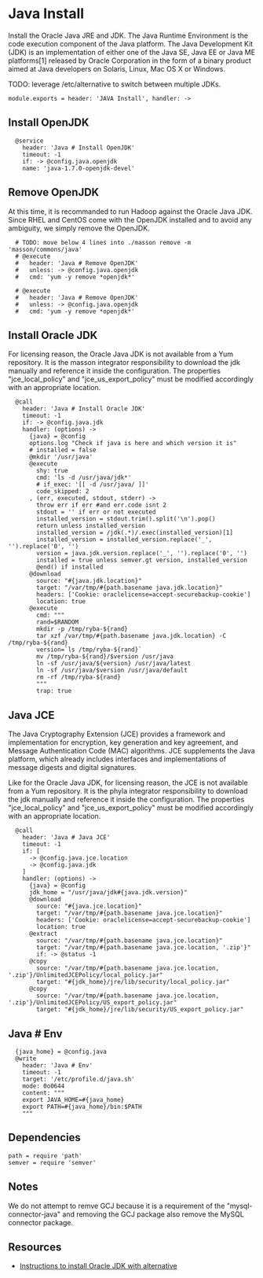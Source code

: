 
# Java Install

Install the Oracle Java JRE and JDK. The Java Runtime Environment is the code
execution component of the Java platform. The Java Development Kit (JDK) is
an implementation of either one of the Java SE, Java EE or Java ME platforms[1]
released by Oracle Corporation in the form of a binary product aimed at Java
developers on Solaris, Linux, Mac OS X or Windows.

TODO: leverage /etc/alternative to switch between multiple JDKs.

    module.exports = header: 'JAVA Install', handler: ->

## Install OpenJDK

      @service
        header: 'Java # Install OpenJDK'
        timeout: -1
        if: -> @config.java.openjdk
        name: 'java-1.7.0-openjdk-devel'

## Remove OpenJDK

At this time, it is recommanded to run Hadoop against the Oracle Java JDK. Since RHEL and CentOS
come with the OpenJDK installed and to avoid any ambiguity, we simply remove the OpenJDK.

      # TODO: move below 4 lines into ./masson remove -m 'masson/commons/java'
      # @execute
      #   header: 'Java # Remove OpenJDK'
      #   unless: -> @config.java.openjdk
      #   cmd: 'yum -y remove *openjdk*'
      
      # @execute
      #   header: 'Java # Remove OpenJDK'
      #   unless: -> @config.java.openjdk
      #   cmd: 'yum -y remove *openjdk*'

## Install Oracle JDK

For licensing reason, the Oracle Java JDK is not available from a Yum repository. It is the
masson integrator responsibility to download the jdk manually and reference it
inside the configuration. The properties "jce\_local\_policy" and
"jce\_us\_export_policy" must be modified accordingly with an appropriate location.

      @call
        header: 'Java # Install Oracle JDK'
        timeout: -1
        if: -> @config.java.jdk
        handler: (options) ->
          {java} = @config
          options.log "Check if java is here and which version it is"
          # installed = false
          @mkdir '/usr/java'
          @execute
            shy: true
            cmd: 'ls -d /usr/java/jdk*'
            # if_exec: '[[ -d /usr/java/ ]]'
            code_skipped: 2
          , (err, executed, stdout, stderr) ->
            throw err if err #and err.code isnt 2
            stdout = '' if err or not executed
            installed_version = stdout.trim().split('\n').pop()
            return unless installed_version
            installed_version = /jdk(.*)/.exec(installed_version)[1]
            installed_version = installed_version.replace('_', '').replace('0', '')
            version = java.jdk.version.replace('_', '').replace('0', '')
            installed = true unless semver.gt version, installed_version
            @end() if installed
          @download
            source: "#{java.jdk.location}"
            target: "/var/tmp/#{path.basename java.jdk.location}"
            headers: ['Cookie: oraclelicense=accept-securebackup-cookie']
            location: true
          @execute
            cmd: """
            rand=$RANDOM
            mkdir -p /tmp/ryba-${rand}
            tar xzf /var/tmp/#{path.basename java.jdk.location} -C /tmp/ryba-${rand}
            version=`ls /tmp/ryba-${rand}`
            mv /tmp/ryba-${rand}/$version /usr/java
            ln -sf /usr/java/${version} /usr/java/latest
            ln -sf /usr/java/$version /usr/java/default
            rm -rf /tmp/ryba-${rand}
            """
            trap: true

## Java JCE

The Java Cryptography Extension (JCE) provides a framework and implementation for encryption,
key generation and key agreement, and Message Authentication Code (MAC) algorithms. JCE
supplements the Java platform, which already includes interfaces and implementations of
message digests and digital signatures.

Like for the Oracle Java JDK, for licensing reason, the JCE is not available from a Yum
repository. It is the phyla integrator responsibility to download the jdk manually and
reference it inside the configuration. The properties "jce\_local\_policy" and
"jce\_us\_export_policy" must be modified accordingly with an appropriate location.

      @call
        header: 'Java # Java JCE'
        timeout: -1
        if: [
          -> @config.java.jce.location
          -> @config.java.jdk
        ]
        handler: (options) ->
          {java} = @config
          jdk_home = "/usr/java/jdk#{java.jdk.version}"
          @download
            source: "#{java.jce.location}"
            target: "/var/tmp/#{path.basename java.jce.location}"
            headers: ['Cookie: oraclelicense=accept-securebackup-cookie']
            location: true
          @extract
            source: "/var/tmp/#{path.basename java.jce.location}"
            target: "/var/tmp/#{path.basename java.jce.location, '.zip'}"
            if: -> @status -1
          @copy
            source: "/var/tmp/#{path.basename java.jce.location, '.zip'}/UnlimitedJCEPolicy/local_policy.jar"
            target: "#{jdk_home}/jre/lib/security/local_policy.jar"
          @copy
            source: "/var/tmp/#{path.basename java.jce.location, '.zip'}/UnlimitedJCEPolicy/US_export_policy.jar"
            target: "#{jdk_home}/jre/lib/security/US_export_policy.jar"

## Java # Env

      {java_home} = @config.java
      @write
        header: 'Java # Env'
        timeout: -1
        target: '/etc/profile.d/java.sh'
        mode: 0o0644
        content: """
        export JAVA_HOME=#{java_home}
        export PATH=#{java_home}/bin:$PATH
        """

## Dependencies

    path = require 'path'
    semver = require 'semver'

## Notes

We do not attempt to remve GCJ because it is a requirement of the "mysql-connector-java"
and removing the GCJ package also remove the MySQL connector package.

## Resources

*   [Instructions to install Oracle JDK with alternative](http://www.if-not-true-then-false.com/2010/install-sun-oracle-java-jdk-jre-6-on-fedora-centos-red-hat-rhel/)

